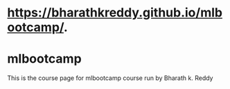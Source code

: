 # https://bharathkreddy.github.io/mlbootcamp/.
# mlbootcamp
This is the course page for mlbootcamp course run by Bharath k. Reddy 
